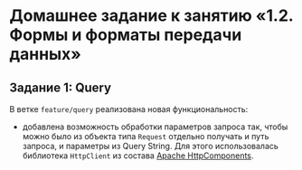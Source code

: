 # Домашнее задание к занятию «1.2. Формы и форматы передачи данных»

## Задание 1: Query

В ветке `feature/query` реализована новая функциональность:
* добавлена возможность обработки параметров запроса так, чтобы можно было из объекта типа `Request` 
отдельно получать и путь запроса, и параметры из Query String.
Для этого использовалась библиотека `HttpClient` из состава [Apache HttpComponents](https://hc.apache.org/).
